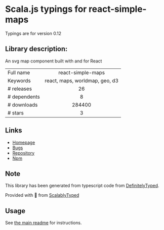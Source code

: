 
# Scala.js typings for react-simple-maps

Typings are for version 0.12

## Library description:
An svg map component built with and for React

|                    |                 |
| ------------------ | :-------------: |
| Full name          | react-simple-maps |
| Keywords           | react, maps, worldmap, geo, d3 |
| # releases         | 26 |
| # dependents       | 8 |
| # downloads        | 284400 |
| # stars            | 3 |

## Links
- [Homepage](https://github.com/zcreativelabs/react-simple-maps#readme)
- [Bugs](https://github.com/zcreativelabs/react-simple-maps/issues)
- [Repository](https://github.com/zcreativelabs/react-simple-maps)
- [Npm](https://www.npmjs.com/package/react-simple-maps)
    


## Note
This library has been generated from typescript code from [DefinitelyTyped](https://definitelytyped.org).

Provided with :purple_heart: from [ScalablyTyped](https://github.com/oyvindberg/ScalablyTyped)

## Usage
See [the main readme](../../readme.md) for instructions.


